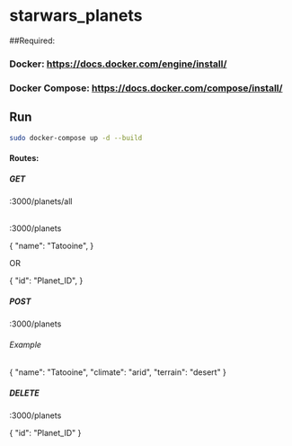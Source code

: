 # starwars_planets

##Required:
### Docker: https://docs.docker.com/engine/install/

### Docker Compose: https://docs.docker.com/compose/install/


## Run
```bash
sudo docker-compose up -d --build
```

#### Routes:
##### GET
:3000/planets/all <br> <br>

:3000/planets <br>

{
    "name": "Tatooine",
}

OR


{
    "id": "Planet_ID",
}


##### POST
:3000/planets

###### Example
 {
    "name": "Tatooine",
    "climate": "arid",
    "terrain": "desert"
}
##### DELETE
:3000/planets

{
    "id": "Planet_ID"
}
